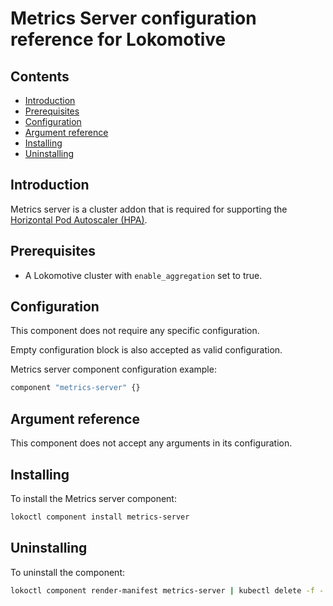 # Metrics Server configuration reference for Lokomotive

## Contents

* [Introduction](#introduction)
* [Prerequisites](#prerequisites)
* [Configuration](#configuration)
* [Argument reference](#argument-reference)
* [Installing](#installing)
* [Uninstalling](#uninstalling)

## Introduction

Metrics server is a cluster addon that is required for supporting the [Horizontal Pod Autoscaler
(HPA)](https://kubernetes.io/docs/tasks/run-application/horizontal-pod-autoscale/).

## Prerequisites

* A Lokomotive cluster with `enable_aggregation` set to true.

## Configuration

This component does not require any specific configuration.

Empty configuration block is also accepted as valid configuration.

Metrics server component configuration example:

```tf
component "metrics-server" {}
```

## Argument reference

This component does not accept any arguments in its configuration.

## Installing

To install the Metrics server component:

```bash
lokoctl component install metrics-server
```

## Uninstalling

To uninstall the component:

```bash
lokoctl component render-manifest metrics-server | kubectl delete -f -
```

